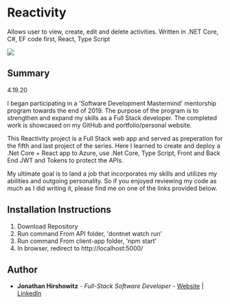 # Reactivity
Allows user to view, create, edit and delete activities. Written in .NET Core, C#, EF code first, React, Type Script

<image src="client-app/public/assets/reactivity_screenshot.png">

## Summary
4.19.20

I began participating in a 'Software Development Mastermind' mentorship program towards the end of 2019. The purpose of the program is to strengthen and expand my skills as a Full Stack developer. The completed work is showcased on my GitHub and portfolio/personal website.

This Reactivity project is a Full Stack web app and served as preperation for the fifth and last project of the series. Here I learned to create and deploy a .Net Core + React app to Azure, use .Net Core, Type Script, Front and Back End JWT and Tokens to protect the APIs.

My ultimate goal is to land a job that incorporates my skills and utilizes my abilities and outgoing personality. So if you enjoyed reviewing my code as much as I did writing it, please find me on one of the links provided below.

##  Installation Instructions

1. Download Repository  
2. Run command From API folder, 'dontnet watch run'  
3. Run command From client-app folder, 'npm start'  
4. In browser, redirect to http://localhost:5000/  

## Author

* **Jonathan Hirshowitz** - *Full-Stack Software Developer* - [Website](https://jonathan-hirshowitz-portfolio.firebaseapp.com/) | [LinkedIn](https://www.linkedin.com/in/jonathan-hirshowitz/)
